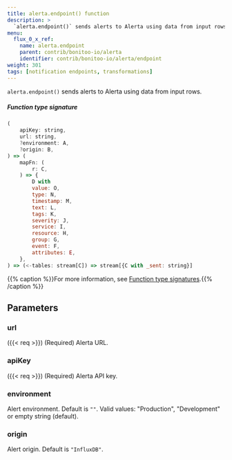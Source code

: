 ```yaml
---
title: alerta.endpoint() function
description: >
  `alerta.endpoint()` sends alerts to Alerta using data from input rows.
menu:
  flux_0_x_ref:
    name: alerta.endpoint
    parent: contrib/bonitoo-io/alerta
    identifier: contrib/bonitoo-io/alerta/endpoint
weight: 301
tags: [notification endpoints, transformations]
---
```


<!------------------------------------------------------------------------------

IMPORTANT: This page was generated from comments in the Flux source code. Any
edits made directly to this page will be overwritten the next time the
documentation is generated. 

To make updates to this documentation, update the function comments above the
function definition in the Flux source code:

https://github.com/influxdata/flux/blob/master/stdlib/contrib/bonitoo-io/alerta/alerta.flux#L191-L222

Contributing to Flux: https://github.com/influxdata/flux#contributing
Fluxdoc syntax: https://github.com/influxdata/flux/blob/master/docs/fluxdoc.md

------------------------------------------------------------------------------->

`alerta.endpoint()` sends alerts to Alerta using data from input rows.



##### Function type signature

```js
(
    apiKey: string,
    url: string,
    ?environment: A,
    ?origin: B,
) => (
    mapFn: (
        r: C,
    ) => {
        D with
        value: O,
        type: N,
        timestamp: M,
        text: L,
        tags: K,
        severity: J,
        service: I,
        resource: H,
        group: G,
        event: F,
        attributes: E,
    },
) => (<-tables: stream[C]) => stream[{C with _sent: string}]
```

{{% caption %}}For more information, see [Function type signatures](/flux/v0.x/function-type-signatures/).{{% /caption %}}

## Parameters

### url
({{< req >}})
(Required) Alerta URL.



### apiKey
({{< req >}})
(Required) Alerta API key.



### environment

Alert environment. Default is `""`.
Valid values: "Production", "Development" or empty string (default).



### origin

Alert origin. Default is `"InfluxDB"`.



